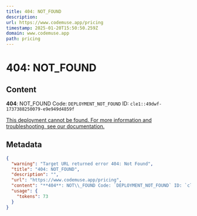 ```yaml
---
title: 404: NOT_FOUND
description: 
url: https://www.codemuse.app/pricing
timestamp: 2025-01-20T15:50:50.259Z
domain: www.codemuse.app
path: pricing
---
```


# 404: NOT_FOUND



## Content

**404**: NOT\_FOUND Code: `DEPLOYMENT_NOT_FOUND` ID: `cle1::49dwf-1737388250079-e9e949d4859f`

[This deployment cannot be found. For more information and troubleshooting, see our documentation.](https://vercel.com/docs/errors/platform-error-codes#deployment_not_found)

## Metadata

```json
{
  "warning": "Target URL returned error 404: Not Found",
  "title": "404: NOT_FOUND",
  "description": "",
  "url": "https://www.codemuse.app/pricing",
  "content": "**404**: NOT\\_FOUND Code: `DEPLOYMENT_NOT_FOUND` ID: `cle1::49dwf-1737388250079-e9e949d4859f`\n\n[This deployment cannot be found. For more information and troubleshooting, see our documentation.](https://vercel.com/docs/errors/platform-error-codes#deployment_not_found)",
  "usage": {
    "tokens": 73
  }
}
```
